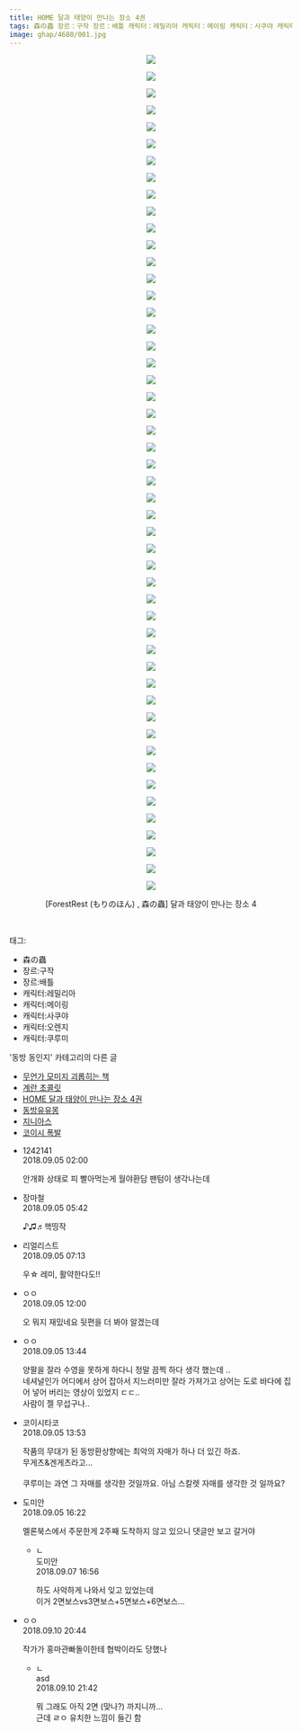 ```yaml
---
title: HOME 달과 태양이 만나는 장소 4권
tags: 森の蟲 장르：구작 장르：배틀 캐릭터：레밀리아 캐릭터：메이링 캐릭터：사쿠야 캐릭터：오렌지 캐릭터：쿠루미 ForestRest もりのほん 동방_동인지
image: ghap/4680/001.jpg
---
```

<div class="article">
<p style="text-align: center; clear: none; float: none;"><img src="{{ site.nasurl }}/ghap/4680/001.jpg"/></p>
<p style="text-align: center; clear: none; float: none;"><img src="{{ site.nasurl }}/ghap/4680/002.jpg"/></p>
<p style="text-align: center; clear: none; float: none;"><img src="{{ site.nasurl }}/ghap/4680/003.jpg"/></p>
<p style="text-align: center; clear: none; float: none;"><img src="{{ site.nasurl }}/ghap/4680/004.jpg"/></p>
<p style="text-align: center; clear: none; float: none;"><img src="{{ site.nasurl }}/ghap/4680/005.jpg"/></p>
<p style="text-align: center; clear: none; float: none;"><img src="{{ site.nasurl }}/ghap/4680/006.jpg"/></p>
<p style="text-align: center; clear: none; float: none;"><img src="{{ site.nasurl }}/ghap/4680/007.jpg"/></p>
<p style="text-align: center; clear: none; float: none;"><img src="{{ site.nasurl }}/ghap/4680/008.jpg"/></p>
<p style="text-align: center; clear: none; float: none;"><img src="{{ site.nasurl }}/ghap/4680/009.jpg"/></p>
<p style="text-align: center; clear: none; float: none;"><img src="{{ site.nasurl }}/ghap/4680/010.jpg"/></p>
<p style="text-align: center; clear: none; float: none;"><img src="{{ site.nasurl }}/ghap/4680/011.jpg"/></p>
<p style="text-align: center; clear: none; float: none;"><img src="{{ site.nasurl }}/ghap/4680/012.jpg"/></p>
<p style="text-align: center; clear: none; float: none;"><img src="{{ site.nasurl }}/ghap/4680/013.jpg"/></p>
<p style="text-align: center; clear: none; float: none;"><img src="{{ site.nasurl }}/ghap/4680/014.jpg"/></p>
<p style="text-align: center; clear: none; float: none;"><img src="{{ site.nasurl }}/ghap/4680/015.jpg"/></p>
<p style="text-align: center; clear: none; float: none;"><img src="{{ site.nasurl }}/ghap/4680/016.jpg"/></p>
<p style="text-align: center; clear: none; float: none;"><img src="{{ site.nasurl }}/ghap/4680/017.jpg"/></p>
<p style="text-align: center; clear: none; float: none;"><img src="{{ site.nasurl }}/ghap/4680/018.jpg"/></p>
<p style="text-align: center; clear: none; float: none;"><img src="{{ site.nasurl }}/ghap/4680/019.jpg"/></p>
<p style="text-align: center; clear: none; float: none;"><img src="{{ site.nasurl }}/ghap/4680/020.jpg"/></p>
<p style="text-align: center; clear: none; float: none;"><img src="{{ site.nasurl }}/ghap/4680/021.jpg"/></p>
<p style="text-align: center; clear: none; float: none;"><img src="{{ site.nasurl }}/ghap/4680/022.jpg"/></p>
<p style="text-align: center; clear: none; float: none;"><img src="{{ site.nasurl }}/ghap/4680/023.jpg"/></p>
<p style="text-align: center; clear: none; float: none;"><img src="{{ site.nasurl }}/ghap/4680/024.jpg"/></p>
<p style="text-align: center; clear: none; float: none;"><img src="{{ site.nasurl }}/ghap/4680/025.jpg"/></p>
<p style="text-align: center; clear: none; float: none;"><img src="{{ site.nasurl }}/ghap/4680/026.jpg"/></p>
<p style="text-align: center; clear: none; float: none;"><img src="{{ site.nasurl }}/ghap/4680/027.jpg"/></p>
<p style="text-align: center; clear: none; float: none;"><img src="{{ site.nasurl }}/ghap/4680/028.jpg"/></p>
<p style="text-align: center; clear: none; float: none;"><img src="{{ site.nasurl }}/ghap/4680/029.jpg"/></p>
<p style="text-align: center; clear: none; float: none;"><img src="{{ site.nasurl }}/ghap/4680/030.jpg"/></p>
<p style="text-align: center; clear: none; float: none;"><img src="{{ site.nasurl }}/ghap/4680/031.jpg"/></p>
<p style="text-align: center; clear: none; float: none;"><img src="{{ site.nasurl }}/ghap/4680/032.jpg"/></p>
<p style="text-align: center; clear: none; float: none;"><img src="{{ site.nasurl }}/ghap/4680/033.jpg"/></p>
<p style="text-align: center; clear: none; float: none;"><img src="{{ site.nasurl }}/ghap/4680/034.jpg"/></p>
<p style="text-align: center; clear: none; float: none;"><img src="{{ site.nasurl }}/ghap/4680/035.jpg"/></p>
<p style="text-align: center; clear: none; float: none;"><img src="{{ site.nasurl }}/ghap/4680/036.jpg"/></p>
<p style="text-align: center; clear: none; float: none;"><img src="{{ site.nasurl }}/ghap/4680/037.jpg"/></p>
<p style="text-align: center; clear: none; float: none;"><img src="{{ site.nasurl }}/ghap/4680/038.jpg"/></p>
<p style="text-align: center; clear: none; float: none;"><img src="{{ site.nasurl }}/ghap/4680/039.jpg"/></p>
<p style="text-align: center; clear: none; float: none;"><img src="{{ site.nasurl }}/ghap/4680/040.jpg"/></p>
<p style="text-align: center; clear: none; float: none;"><img src="{{ site.nasurl }}/ghap/4680/041.jpg"/></p>
<p style="text-align: center; clear: none; float: none;"><img src="{{ site.nasurl }}/ghap/4680/042.jpg"/></p>
<p style="text-align: center; clear: none; float: none;"><img src="{{ site.nasurl }}/ghap/4680/043.jpg"/></p>
<p style="text-align: center; clear: none; float: none;"><img src="{{ site.nasurl }}/ghap/4680/044.jpg"/></p>
<p style="text-align: center; clear: none; float: none;"><img src="{{ site.nasurl }}/ghap/4680/045.jpg"/></p>
<p style="text-align: center; clear: none; float: none;"><img src="{{ site.nasurl }}/ghap/4680/046.jpg"/></p>
<p style="text-align: center; clear: none; float: none;"><img src="{{ site.nasurl }}/ghap/4680/047.jpg"/></p>
<p style="text-align: center; clear: none; float: none;"><img src="{{ site.nasurl }}/ghap/4680/048.jpg"/></p>
<p style="text-align: center; clear: none; float: none;"><img src="{{ site.nasurl }}/ghap/4680/049.jpg"/></p>
<p style="text-align: center; clear: none; float: none;"><img src="{{ site.nasurl }}/ghap/4680/050.jpg"/></p>
<p style="text-align: center; clear: none; float: none;">[ForestRest (もりのほん) , 森の蟲] 달과 태양이 만나는 장소 4</p>
<p><br/></p>
</div><div class="tagTrail">
<p>태그: </p>
<ul>
<li>森の蟲</li>
<li>장르:구작</li>
<li>장르:배틀</li>
<li>캐릭터:레밀리아</li>
<li>캐릭터:메이링</li>
<li>캐릭터:사쿠야</li>
<li>캐릭터:오렌지</li>
<li>캐릭터:쿠루미</li>
</ul>
</div><div class="another">
<p>'동방 동인지' 카테고리의 다른 글</p>
<ul>
<li><a href="/2018-09-05-ghap_4683">무언가 모미지 괴롭히는 책</a></li>
<li><a href="/2018-09-05-ghap_4681">계란 초콜릿</a></li>
<li><a href="/2018-09-05-ghap_4680">HOME 달과 태양이 만나는 장소 4권</a></li>
<li><a href="/2018-09-03-ghap_4675">동방유유몽</a></li>
<li><a href="/2018-09-03-ghap_4674">지니아스</a></li>
<li><a href="/2018-09-03-ghap_4673">코이시 폭발</a></li>
</ul>
</div><div class="cb_module cb_fluid">
<div class="cb_wrt cb_profile">
<div class="comment">
<ul>
<li class="cb_thumb_off" id="comment15326264">
<div class="cb_comment_area">
<div class="cb_info_area">
<div class="cb_section">
<span class="cb_nick_name">1242141</span>
</div>
<div class="cb_section">
<span class="cb_date">2018.09.05 02:00 </span>
</div>
</div>
<div class="cb_dsc_comment">
<p class="cb_dsc">
											안개화 상태로 피 빨아먹는게 월야환담 팬텀이 생각나는데
										</p>
</div>
</div></li>
<li class="cb_thumb_off" id="comment15326342">
<div class="cb_comment_area">
<div class="cb_info_area">
<div class="cb_section">
<span class="cb_nick_name">장마철</span>
</div>
<div class="cb_section">
<span class="cb_date">2018.09.05 05:42 </span>
</div>
</div>
<div class="cb_dsc_comment">
<p class="cb_dsc">
											♪♫♬핵띵작
										</p>
</div>
</div></li>
<li class="cb_thumb_off" id="comment15326365">
<div class="cb_comment_area">
<div class="cb_info_area">
<div class="cb_section">
<span class="cb_nick_name">리얼리스트</span>
</div>
<div class="cb_section">
<span class="cb_date">2018.09.05 07:13 </span>
</div>
</div>
<div class="cb_dsc_comment">
<p class="cb_dsc">
											우☆ 레미, 활약한다도!!
										</p>
</div>
</div></li>
<li class="cb_thumb_off" id="comment15326478">
<div class="cb_comment_area">
<div class="cb_info_area">
<div class="cb_section">
<span class="cb_nick_name">ㅇㅇ</span>
</div>
<div class="cb_section">
<span class="cb_date">2018.09.05 12:00 </span>
</div>
</div>
<div class="cb_dsc_comment">
<p class="cb_dsc">
											오 뭐지 재밌네요 뒷편을 더 봐야 알겠는데
										</p>
</div>
</div></li>
<li class="cb_thumb_off" id="comment15326522">
<div class="cb_comment_area">
<div class="cb_info_area">
<div class="cb_section">
<span class="cb_nick_name">ㅇㅇ</span>
</div>
<div class="cb_section">
<span class="cb_date">2018.09.05 13:44 </span>
</div>
</div>
<div class="cb_dsc_comment">
<p class="cb_dsc">
											양팔을 잘라 수영을 못하게 하다니 정말 끔찍 하다 생각 했는데 ..<br/>
네셔널인가 어디에서 상어 잡아서 지느러미만 잘라 가져가고 상어는 도로 바다에 집어 넣어 버리는 영상이 있었지 ㄷㄷ..<br/>
사람이 젤 무섭구나..
										</p>
</div>
</div></li>
<li class="cb_thumb_off" id="comment15326528">
<div class="cb_comment_area">
<div class="cb_info_area">
<div class="cb_section">
<span class="cb_nick_name">코이시타코</span>
</div>
<div class="cb_section">
<span class="cb_date">2018.09.05 13:53 </span>
</div>
</div>
<div class="cb_dsc_comment">
<p class="cb_dsc">
											작품의 무대가 된 동방환상향에는 최악의 자매가 하나 더 있긴 하죠.<br/>
무게츠&amp;겐게츠라고...<br/>
<br/>
쿠루미는 과연 그 자매를 생각한 것일까요. 아님 스칼렛 자매를 생각한 것 일까요?
										</p>
</div>
</div></li>
<li class="cb_thumb_off" id="comment15326595">
<div class="cb_comment_area">
<div class="cb_info_area">
<div class="cb_section">
<span class="cb_nick_name">도미안</span>
</div>
<div class="cb_section">
<span class="cb_date">2018.09.05 16:22 </span>
</div>
</div>
<div class="cb_dsc_comment">
<p class="cb_dsc">
											멜론북스에서 주문한게 2주째 도착하지 않고 있으니 댓글만 보고 갈거야
										</p>
</div>
<ul>
<li class="cb_thumb_off" id="comment15327771">
<span class="cb_bu_subnode">ㄴ</span>
<div class="cb_comment_area">
<div class="cb_info_area">
<div class="cb_section">
<span class="cb_nick_name">도미안</span>
</div>
<div class="cb_section">
<span class="cb_date">2018.09.07 16:56 </span>
</div>
</div>
<div class="cb_dsc_comment">
<p class="cb_dsc">
																하도 사악하게 나와서 잊고 있었는데<br/>
이거 2면보스vs3면보스+5면보스+6면보스...
															</p>
</div>
</div>
</li>
</ul>
</div></li>
<li class="cb_thumb_off" id="comment15329704">
<div class="cb_comment_area">
<div class="cb_info_area">
<div class="cb_section">
<span class="cb_nick_name">ㅇㅇ</span>
</div>
<div class="cb_section">
<span class="cb_date">2018.09.10 20:44 </span>
</div>
</div>
<div class="cb_dsc_comment">
<p class="cb_dsc">
											작가가 홍마관빠돌이한테 협박이라도 당했나
										</p>
</div>
<ul>
<li class="cb_thumb_off" id="comment15329727">
<span class="cb_bu_subnode">ㄴ</span>
<div class="cb_comment_area">
<div class="cb_info_area">
<div class="cb_section">
<span class="cb_nick_name">asd</span>
</div>
<div class="cb_section">
<span class="cb_date">2018.09.10 21:42 </span>
</div>
</div>
<div class="cb_dsc_comment">
<p class="cb_dsc">
																뭐 그래도 아직 2면 (맞나?) 까지니까...<br/>
근데 ㄹㅇ 유치한 느낌이 들긴 함
															</p>
</div>
</div>
</li>
</ul>
</div></li>
</ul>
</div>
</div><!-- commentList close -->
</div>